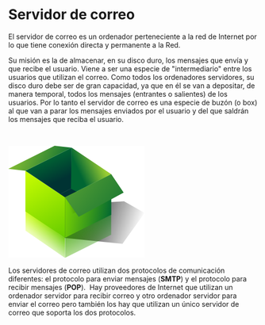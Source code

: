 
# Servidor de correo

El servidor de correo es un ordenador perteneciente a la red de Internet por lo que tiene conexión directa y permanente a la Red.

Su misión es la de almacenar, en su disco duro, los mensajes que envía y que recibe el usuario. Viene a ser una especie de "intermediario" entre los usuarios que utilizan el correo. Como todos los ordenadores servidores, su disco duro debe ser de gran capacidad, ya que en él se van a depositar, de manera temporal, todos los mensajes (entrantes o salientes) de los usuarios. Por lo tanto el servidor de correo es una especie de buzón (o box) al que van a parar los mensajes enviados por el usuario y del que saldrán los mensajes que reciba el usuario.

 


![1.3. Caja verde abierta. Autor: Jjyepez. Licencia de documentación libre GNU](img/275px-Caja_04.svg.png)

 

Los servidores de correo utilizan dos protocolos de comunicación diferentes: el protocolo para enviar mensajes (**SMTP**) y el protocolo para recibir mensajes (**POP**).  Hay proveedores de Internet que utilizan un ordenador servidor para recibir correo y otro ordenador servidor para enviar el correo pero también los hay que utilizan un único servidor de correo que soporta los dos protocolos.  

